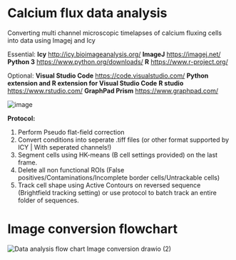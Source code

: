 # Calcium flux data analysis
Converting multi channel microscopic timelapses of calcium fluxing cells into data using Imagej and Icy

Essential:
**Icy**       http://icy.bioimageanalysis.org/
**ImageJ**    https://imagej.net/
**Python 3**  https://www.python.org/downloads/
**R**         https://www.r-project.org/

Optional: 
**Visual Studio Code** https://code.visualstudio.com/
**Python extension and R extension for Visual Studio Code**
**R studio** https://www.rstudio.com/ 
**GraphPad Prism** https://www.graphpad.com/

![image](https://user-images.githubusercontent.com/71385957/139680713-6e707879-2b99-41f6-9891-2a2346d249ff.png)

**Protocol:**
  
1. Perform Pseudo flat-field correction
2. Convert conditions into seperate .tiff files (or other format supported by ICY | With seperated channels!)
3. Segment cells using HK-means (B cell settings provided) on the last frame.
4. Delete all non functional ROIs (False positives/Contaminations/Incomplete border cells/Untrackable cells)
5. Track cell shape using Active Contours on reversed sequence (Brightfield tracking setting) or use protocol to batch track an entire folder of sequences.

# Image conversion flowchart
![Data analysis flow chart Image conversion drawio (2)](https://user-images.githubusercontent.com/71385957/139689355-0cb0e194-160c-4080-a32e-2d1569719e5f.png)
